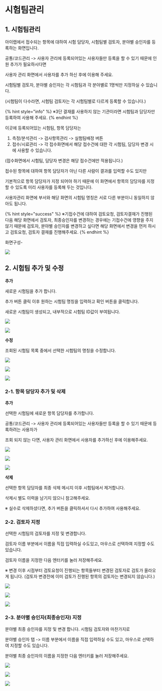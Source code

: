 # 시험팀관리

## 1. 시험팀관리

아이랩에서 접수되는 항목에 대하여 시험 담당자, 시험팀별 검토자, 분야별 승인자를 등록하는 화면입니다.

공통/코드관리 -&gt; 사용자 관리에 등록되어있는 사용자들만 등록을 할 수 있기 때문에 인원 추가가 필요하시다면

사용자 관리 화면에서 사용자를 추가 하신 후에 이용해 주세요.

시험팀별 검토자, 분야별 승인자는 각 시험팀과 각 분야별로 1명씩만 지정하실 수 있습니다.

\(시험팀이 다수라면, 시험팀 검토자는 각 시험팀별로 다르게 등록할 수 있습니다.\)

{% hint style="info" %}
※3단 결재를 사용하지 않는 기관이라면 시험팀과 담당자만 등록하여 사용해 주세요.
{% endhint %}

이곳에 등록되어있는 시험팀, 항목 담당자는

1. 측정/분석관리 -&gt; 검사항목관리 -&gt; 실험팀배정 버튼
2. 접수/시료관리 -&gt; 각 접수화면에서 해당 접수건에 대한 각 시험팀, 담당자 변경 시에 사용할 수 있습니다.

\(접수화면에서 시험팀, 담당자 변경은 해당 접수건에만 적용됩니다.\)

접수된 항목에 대하여 항목 담당자가 아닌 다른 사람이 결과를 입력할 수도 있지만

기본적으로 항목 담당자가 지정 되어야 하기 때문에 이 화면에서 항목의 담당자를 지정할 수 있도록 미리 사용자를 등록해 두는 것입니다.

사용자관리 화면에 부서와 해당 화면의 시험팀 명칭은 서로 다른 부분이니 동일하지 않아도 됩니다.

{% hint style="success" %}
※기접수건에 대하여 검토요청, 검토자결재가 진행된 다음 해당 화면에서 검토자, 최종승인자를 변경하는 경우에는 기접수건에 영향을 주지 않기 때문에 검토자, 분야별 승인자를 변경하고 싶다면 해당 화면에서 변경을 먼저 하시고 검토요청, 검토자 결재를 진행해주세요.
{% endhint %}

화면구성-

![](../.gitbook/assets/00%20%281%29.png)

## 2. 시험팀 추가 및 수정

**추가**

새로운 시험팀을 추가 합니다.

추가 버튼 클릭 이후 원하는 시험팀 명칭을 입력하고 확인 버튼을 클릭합니다.

새로운 시험팀이 생성되고, 내부적으로 시험팀 ID값이 부여됩니다.

![](../.gitbook/assets/01%20%2818%29.png)

![](../.gitbook/assets/02%20%2817%29.png)

**수정**

조회된 시험팀 목록 중에서 선택한 시험팀의 명칭을 수정합니다.

![](../.gitbook/assets/03%20%289%29.png)

![](../.gitbook/assets/04-2.png)

![](../.gitbook/assets/05%20%288%29.png)

### 2-1. 항목 담당자 추가 및 삭제

**추가**

선택한 시험팀에 새로운 항목 담당자를 추가합니다.

공통/코드관리 -&gt; 사용자 관리에 등록되어있는 사용자들만 등록을 할 수 있기 때문에 등록하려는 사용자가

조회 되지 않는 다면, 사용자 관리 화면에서 사용자를 추가하신 후에 이용해주세요.

![](../.gitbook/assets/06-1%20%281%29.png)

![](../.gitbook/assets/07-2.png)

![](../.gitbook/assets/08%20%283%29.png)

**삭제**

선택한 항목 담당자를 최종 삭제 메시지 이후 시험팀에서 제거합니다.

삭제시 별도 이력을 남기지 않으니 참고해주세요.

※ 실수로 삭제하셨다면, 추가 버튼을 클릭하셔서 다시 추가하여 사용해주세요.

### 2-2. 검토자 지정

선택한 시험팀의 검토자를 지정 및 변경합니다.

검토자 이름 부분에서 이름을 직접 입력하실 수도있고, 마우스로 선택하여 지정할 수도 있습니다.

검토자 이름을 지정한 다음 엔터키를 눌러 저장해주세요.

※ 변경 이후 시점부터 검토요청이 진행되는 항목들부터 변경된 검토자로 검토가 올라오게 됩니다. \(검토자 변경전에 이미 검토가 진행된 항목의 검토자는 변경되지 않습니다.\)

![](../.gitbook/assets/09%20%285%29.png)

![](../.gitbook/assets/10%20%288%29.png)

![](../.gitbook/assets/11%20%287%29.png)

### 2-3. 분야별 승인자\(최종승인자\) 지정

분야별 최종 승인자를 지정 및 변경 합니다. 시험팀 검토자와 마찬가지로

분야별 승인자 탭 -&gt; 이름 부분에서 이름을 직접 입력하실 수도 있고, 마우스로 선택하여 지정할 수도 있습니다.

분야별 최종 승인자의 이름을 지정한 다음 엔터키를 눌러 저장해주세요.

![](../.gitbook/assets/12%20%282%29.png)

![](../.gitbook/assets/13-1%20%281%29.png)

![](../.gitbook/assets/14%20%284%29.png)

